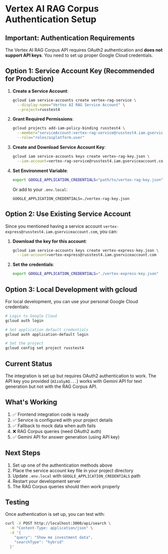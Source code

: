 # Vertex AI RAG Corpus Authentication Setup

## Important: Authentication Requirements

The Vertex AI RAG Corpus API requires OAuth2 authentication and **does not support API keys**. You need to set up proper Google Cloud credentials.

## Option 1: Service Account Key (Recommended for Production)

1. **Create a Service Account**:
   ```bash
   gcloud iam service-accounts create vertex-rag-service \
     --display-name="Vertex AI RAG Service Account" \
     --project=russtest4
   ```

2. **Grant Required Permissions**:
   ```bash
   gcloud projects add-iam-policy-binding russtest4 \
     --member="serviceAccount:vertex-rag-service@russtest4.iam.gserviceaccount.com" \
     --role="roles/aiplatform.user"
   ```

3. **Create and Download Service Account Key**:
   ```bash
   gcloud iam service-accounts keys create vertex-rag-key.json \
     --iam-account=vertex-rag-service@russtest4.iam.gserviceaccount.com
   ```

4. **Set Environment Variable**:
   ```bash
   export GOOGLE_APPLICATION_CREDENTIALS="path/to/vertex-rag-key.json"
   ```

   Or add to your `.env.local`:
   ```
   GOOGLE_APPLICATION_CREDENTIALS=./vertex-rag-key.json
   ```

## Option 2: Use Existing Service Account

Since you mentioned having a service account `vertex-express@russtest4.iam.gserviceaccount.com`, you can:

1. **Download the key for this account**:
   ```bash
   gcloud iam service-accounts keys create vertex-express-key.json \
     --iam-account=vertex-express@russtest4.iam.gserviceaccount.com
   ```

2. **Set the credentials**:
   ```bash
   export GOOGLE_APPLICATION_CREDENTIALS="./vertex-express-key.json"
   ```

## Option 3: Local Development with gcloud

For local development, you can use your personal Google Cloud credentials:

```bash
# Login to Google Cloud
gcloud auth login

# Set application default credentials
gcloud auth application-default login

# Set the project
gcloud config set project russtest4
```

## Current Status

The integration is set up but requires OAuth2 authentication to work. The API key you provided (`AIzaSyAQ...`) works with Gemini API for text generation but not with the RAG Corpus API.

## What's Working

1. ✅ Frontend integration code is ready
2. ✅ Service is configured with your project details
3. ✅ Fallback to mock data when auth fails
4. ❌ RAG Corpus queries (need OAuth2 auth)
5. ✅ Gemini API for answer generation (using API key)

## Next Steps

1. Set up one of the authentication methods above
2. Place the service account key file in your project directory
3. Update `.env.local` with `GOOGLE_APPLICATION_CREDENTIALS` path
4. Restart your development server
5. The RAG Corpus queries should then work properly

## Testing

Once authentication is set up, you can test with:

```bash
curl -X POST http://localhost:3000/api/search \
  -H "Content-Type: application/json" \
  -d '{
    "query": "Show me investment data",
    "searchType": "hybrid"
  }'
```